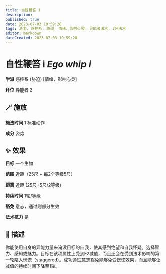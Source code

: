 ```yaml
---
title: 自性鞭笞 i
description: 
published: true
date: 2023-07-03 19:59:28
tags: 法术, 惑控系, 胁迫, 情绪，影响心灵, 异能者法术, 3环法术
editor: markdown
dateCreated: 2023-07-03 19:59:28
---
```


# **自性鞭笞 i** *Ego whip i*

**学派** 惑控系 (胁迫) \[情绪，影响心灵\] 

**环位** 异能者 3

## 🪄 施放

**施法时间** 1 标准动作

**成分** 姿势

## ✨ 效果 

**目标** 一个生物 

**范围** 近距（25尺 + 每2个等级5尺）

**距离** 近距 (25尺+5尺/2等级)  

**持续时间** 1轮/等级 

**豁免** 意志，通过则部分生效

**法术抗力** 是

## 📖 描述

你能使用自身的异能力量来淹没目标的自我，使其感到绝望和自我怀疑。选择智力、感知或魅力。目标在该项属性上受到-2减值，而且还会在受到法术影响的第一轮陷入恍惚（staggered）。成功通过意志豁免能够免受恍惚效果，而且能够让减值的持续时间下降至1轮。
    